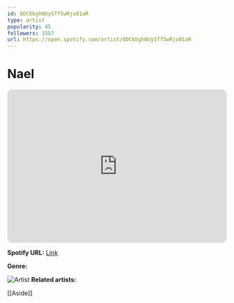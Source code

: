 ```yaml
---
id: 6DC6bghNUySTf5wRjv81aR
type: artist
popularity: 45
followers: 1557
url: https://open.spotify.com/artist/6DC6bghNUySTf5wRjv81aR
---
```

# Nael

<iframe style="border-radius:12px" src="https://open.spotify.com/embed/artist/6DC6bghNUySTf5wRjv81aR" width="100%" height="352" frameBorder="0" allowfullscreen="" allow="autoplay; clipboard-write; encrypted-media; fullscreen; picture-in-picture" loading="lazy"></iframe>

**Spotify URL:** [Link](https://open.spotify.com/artist/6DC6bghNUySTf5wRjv81aR)

**Genre:** 

![Artist](https://i.scdn.co/image/ab6761610000e5ebd493f8ec16741e539f7b3dfb)
**Related artists:**

[[Aside]]
